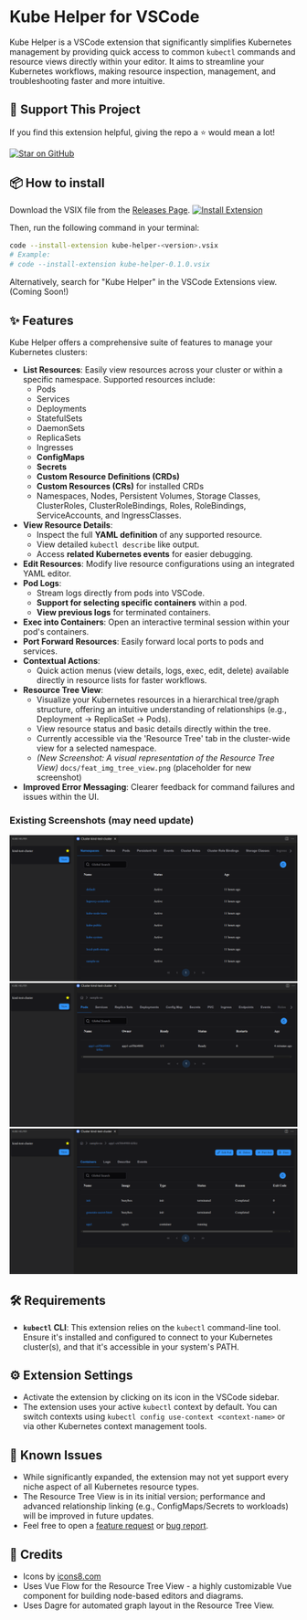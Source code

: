 # Kube Helper for VSCode

Kube Helper is a VSCode extension that significantly simplifies Kubernetes management by providing quick access to common `kubectl` commands and resource views directly within your editor. It aims to streamline your Kubernetes workflows, making resource inspection, management, and troubleshooting faster and more intuitive.

## 🙌 Support This Project

If you find this extension helpful, giving the repo a ⭐ would mean a lot!

[![Star on GitHub](https://img.shields.io/github/stars/pratheeshrussell/kube-helper-vscode-ext?style=social)](https://github.com/pratheeshrussell/kube-helper-vscode-ext)

## 📦 How to install
Download the VSIX file from the [Releases Page](https://github.com/pratheeshrussell/kube-helper-vscode-ext/releases). [![Install Extension](https://img.shields.io/badge/Install-Download%20VSIX-blue?logo=visualstudiocode&logoColor=white)](https://github.com/pratheeshrussell/kube-helper-vscode-ext/releases)

Then, run the following command in your terminal:
```sh
code --install-extension kube-helper-<version>.vsix
# Example:
# code --install-extension kube-helper-0.1.0.vsix
```

Alternatively, search for "Kube Helper" in the VSCode Extensions view. (Coming Soon!)

## ✨ Features

Kube Helper offers a comprehensive suite of features to manage your Kubernetes clusters:

*   **List Resources**: Easily view resources across your cluster or within a specific namespace. Supported resources include:
    *   Pods
    *   Services
    *   Deployments
    *   StatefulSets
    *   DaemonSets
    *   ReplicaSets
    *   Ingresses
    *   **ConfigMaps**
    *   **Secrets**
    *   **Custom Resource Definitions (CRDs)**
    *   **Custom Resources (CRs)** for installed CRDs
    *   Namespaces, Nodes, Persistent Volumes, Storage Classes, ClusterRoles, ClusterRoleBindings, Roles, RoleBindings, ServiceAccounts, and IngressClasses.
*   **View Resource Details**:
    *   Inspect the full **YAML definition** of any supported resource.
    *   View detailed `kubectl describe` like output.
    *   Access **related Kubernetes events** for easier debugging.
*   **Edit Resources**: Modify live resource configurations using an integrated YAML editor.
*   **Pod Logs**:
    *   Stream logs directly from pods into VSCode.
    *   **Support for selecting specific containers** within a pod.
    *   **View previous logs** for terminated containers.
*   **Exec into Containers**: Open an interactive terminal session within your pod's containers.
*   **Port Forward Resources**: Easily forward local ports to pods and services.
*   **Contextual Actions**:
    *   Quick action menus (view details, logs, exec, edit, delete) available directly in resource lists for faster workflows.
*   **Resource Tree View**:
    *   Visualize your Kubernetes resources in a hierarchical tree/graph structure, offering an intuitive understanding of relationships (e.g., Deployment → ReplicaSet → Pods).
    *   View resource status and basic details directly within the tree.
    *   Currently accessible via the 'Resource Tree' tab in the cluster-wide view for a selected namespace.
    *   *(New Screenshot: A visual representation of the Resource Tree View)*
        `docs/feat_img_tree_view.png` (placeholder for new screenshot)
*   **Improved Error Messaging**: Clearer feedback for command failures and issues within the UI.

### Existing Screenshots (may need update)
![List Namespaces / Cluster Overview](docs/feat_img_1.png)
![Namespace Details / Resource Lists](docs/feat_img_3.png)
![View Pod Details (Logs, YAML, etc.)](docs/feat_img_2.png)


## 🛠 Requirements

*   **`kubectl` CLI**: This extension relies on the `kubectl` command-line tool. Ensure it's installed and configured to connect to your Kubernetes cluster(s), and that it's accessible in your system's PATH.

## ⚙️ Extension Settings

*   Activate the extension by clicking on its icon in the VSCode sidebar.
*   The extension uses your active `kubectl` context by default. You can switch contexts using `kubectl config use-context <context-name>` or via other Kubernetes context management tools.

## 🐞 Known Issues

*   While significantly expanded, the extension may not yet support every niche aspect of all Kubernetes resource types.
*   The Resource Tree View is in its initial version; performance and advanced relationship linking (e.g., ConfigMaps/Secrets to workloads) will be improved in future updates.
*   Feel free to open a [feature request](https://github.com/pratheeshrussell/kube-helper-vscode-ext/issues/new?template=2-feature-req.yml) or [bug report](https://github.com/pratheeshrussell/kube-helper-vscode-ext/issues/new?template=1-bug-report.yml).

## 🙏 Credits
*   Icons by [icons8.com](https://icons8.com)
*   Uses Vue Flow for the Resource Tree View - a highly customizable Vue component for building node-based editors and diagrams.
*   Uses Dagre for automated graph layout in the Resource Tree View.